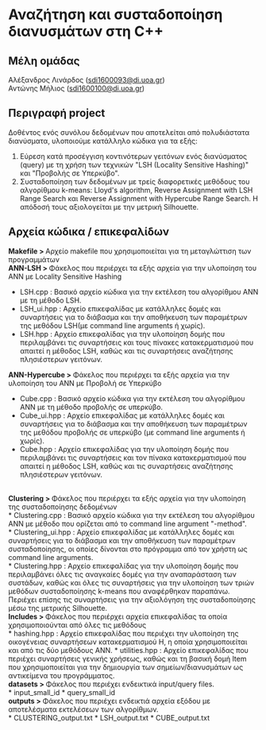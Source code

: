 # Αναζήτηση και συσταδοποίηση διανυσμάτων στη C++ 

## Μέλη ομάδας
Αλέξανδρος Λινάρδος (sdi1600093@di.uoa.gr) <br>
Αντώνης Μήλιος (sdi1600100@di.uoa.gr)

## Περιγραφή project
Δοθέντος ενός συνόλου δεδομένων που αποτελείται από πολυδιάστατα διανύσματα, υλοποιούμε κατάλληλο κώδικα για τα εξής:
1. Εύρεση κατά προσέγγιση κοντινότερων γειτόνων ενός διανύσματος (query) με τη χρήση των τεχνικών "LSH (Locality Sensitive Hashing)" και "Προβολής σε Υπερκύβο".
2. Συσταδοποίηση των δεδομένων με τρείς διαφορετικές μεθόδους του αλγορίθμου k-means: Lloyd's algorithm, Reverse Assignment with LSH Range Search και Reverse Assignment with Hypercube Range Search. Η απόδοσή τους αξιολογείται με την μετρική Silhouette.

## Αρχεία κώδικα / επικεφαλίδων
<b>Makefile > </b> Αρχείο makefile που χρησιμοποιείται για τη μεταγλώττιση των προγραμμάτων
<br>
<b>ANN-LSH > </b> Φάκελος που περιέρχει τα εξής αρχεία για την υλοποίηση του ΑΝΝ με Locality Sensitive Hashing <br>
* LSH.cpp : Βασικό αρχείο κώδικα για την εκτέλεση του αλγορίθμου ANN με τη μέθοδο LSH.
* LSH_ui.hpp : Αρχείο επικεφαλίδας με κατάλληλες δομές και συναρτήσεις για το διάβασμα και την αποθήκευση των παραμέτρων της μεθόδου LSH(με command line arguments ή χωρίς).
* LSH.hpp : Αρχείο επικεφαλίδας για την υλοποίηση δομής που περιλαμβάνει τις συναρτήσεις και τους πίνακες κατακερματισμού που απαιτεί η μέθοδος LSH, καθώς και τις συναρτήσεις αναζήτησης πλησιέστερων γειτόνων.

<b>ANN-Hypercube > </b> Φάκελος που περιέρχει τα εξής αρχεία για την υλοποίηση του ΑΝΝ με Προβολή σε Υπερκύβο <br>
* Cube.cpp : Βασικό αρχείο κώδικα για την εκτέλεση του αλγορίθμου ANN με τη μέθοδο προβολής σε υπερκύβο.
* Cube_ui.hpp : Αρχείο επικεφαλίδας με κατάλληλες δομές και συναρτήσεις για το διάβασμα και την αποθήκευση των παραμέτρων της μεθόδου προβολής σε υπερκύβο (με command line arguments ή χωρίς).
* Cube.hpp : Αρχείο επικεφαλίδας για την υλοποίηση δομής που περιλαμβάνει τις συναρτήσεις και τον πίνακα κατακερματισμού που απαιτεί η μέθοδος LSH, καθώς και τις συναρτήσεις αναζήτησης πλησιέστερων γειτόνων.
<br>
<b>Clustering > </b> Φάκελος που περιέρχει τα εξής αρχεία για την υλοποίηση της συσταδοποίησης δεδομένων <br>
* Clustering.cpp : Βασικό αρχείο κώδικα για την εκτέλεση του αλγορίθμου ANN με μέθοδο που ορίζεται από το command line argument "-method". <br>
* Clustering_ui.hpp : Αρχείο επικεφαλίδας με κατάλληλες δομές και συναρτήσεις για το διάβασμα και την αποθήκευση των παραμέτρων συσταδοποίησης, οι οποίες δίνονται στο πρόγραμμα από τον χρήστη ως command line arguments.<br>
* Clustering.hpp : Αρχείο επικεφαλίδας για την υλοποίηση δομής που περιλαμβάνει όλες τις αναγκαίες δομές για την αναπαράσταση των συστάδων, καθώς και όλες τις συναρτήσεις για την υλοποίηση των τριών μεθόδων συσταδοποίησης k-means που αναφέρθηκαν παραπάνω. Περιέχει επίσης τις συναρτήσεις για την αξιολόγηση της συσταδοποίησης μέσω της μετρικής Silhouette.
<br>
<b>Includes > </b> Φάκελος που περιέρχει αρχεία επικεφαλίδας τα οποία χρησιμοποιούνται από όλες τις μεθόδους <br>
* hashing.hpp : Αρχείο επικεφαλίδας που περιέχει την υλοποίηση της οικογένειας συναρτήσεων κατακερματισμού H, η οποία χρησιμοποιείται και από τις δύο μεθόδους ANN.
* utilities.hpp : Αρχείο επικεφαλίδας που περιέχει συναρτήσεις γενικής χρήσεως, καθώς και τη βασική δομή Item που χρησιμοποιείται για την δημιουργία των σημείων/διανυσμάτων ως αντικείμενα του προγράμματος.
<br>
<b>datasets > </b> Φάκελος που περιέχει ενδεικτικά input/query files. <br>
* input_small_id
* query_small_id
<br>
<b>outputs > </b> Φάκελος που περιέχει ενδεικτιά αρχεία εξόδου με αποτελέσματα εκτελέσεων των αλγορίθμων. <br>
* CLUSTERING_output.txt
* LSH_output.txt
* CUBE_output.txt

